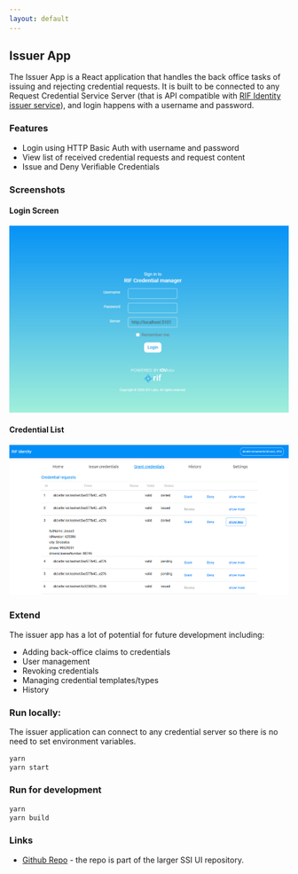 ```yaml
---
layout: default
---
```


## Issuer App

The Issuer App is a React application that handles the back office tasks of issuing and rejecting credential requests. It is built to be connected to any Request Credential Service Server (that is API compatible with [RIF Identity issuer service](/ssi/services)), and login happens with a username and password.

### Features

- Login using HTTP Basic Auth with username and password
- View list of received credential requests and request content
- Issue and Deny Verifiable Credentials

### Screenshots

#### Login Screen

![Login Screen](../../assets/img/ssi/applications/issuer-app/sign-in.jpg)

#### Credential List

![Credential List](../../assets/img/ssi/applications/issuer-app/credential-list.jpg)

### Extend

The issuer app has a lot of potential for future development including:
- Adding back-office claims to credentials
- User management
- Revoking credentials
- Managing credential templates/types
- History

### Run locally:

The issuer application can connect to any credential server so there is no need to set environment variables. 

```
yarn
yarn start
```

### Run for development

```
yarn
yarn build
```

### Links

- [Github Repo](https://github.com/rsksmart/rif-identity-ui/tree/develop/apps/issuer-app) - the repo is part of the larger SSI UI repository.
